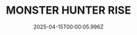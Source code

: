 ---
title: "MONSTER HUNTER RISE"
id: 1446780
date: 2025-04-15T00:00:05.996Z
link: games/steam/recent/monster-hunter-rise
image: http://media.steampowered.com/steamcommunity/public/images/apps/1446780/560dd364b52075b783424961a43c01f9b69fde15.jpg
playtime_2weeks: 1784
playtime_forever: 4314
playtime_windows_forever: 0
playtime_mac_forever: 0
playtime_linux_forever: 4314
playtime_deck_forever: 4314
---